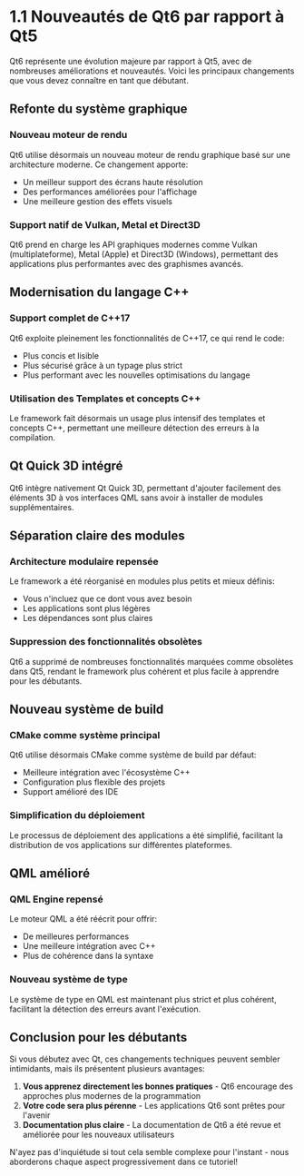 # 1.1 Nouveautés de Qt6 par rapport à Qt5

Qt6 représente une évolution majeure par rapport à Qt5, avec de nombreuses améliorations et nouveautés. Voici les principaux changements que vous devez connaître en tant que débutant.

## Refonte du système graphique

### Nouveau moteur de rendu
Qt6 utilise désormais un nouveau moteur de rendu graphique basé sur une architecture moderne. Ce changement apporte:
- Un meilleur support des écrans haute résolution
- Des performances améliorées pour l'affichage
- Une meilleure gestion des effets visuels

### Support natif de Vulkan, Metal et Direct3D
Qt6 prend en charge les API graphiques modernes comme Vulkan (multiplateforme), Metal (Apple) et Direct3D (Windows), permettant des applications plus performantes avec des graphismes avancés.

## Modernisation du langage C++

### Support complet de C++17
Qt6 exploite pleinement les fonctionnalités de C++17, ce qui rend le code:
- Plus concis et lisible
- Plus sécurisé grâce à un typage plus strict
- Plus performant avec les nouvelles optimisations du langage

### Utilisation des Templates et concepts C++
Le framework fait désormais un usage plus intensif des templates et concepts C++, permettant une meilleure détection des erreurs à la compilation.

## Qt Quick 3D intégré

Qt6 intègre nativement Qt Quick 3D, permettant d'ajouter facilement des éléments 3D à vos interfaces QML sans avoir à installer de modules supplémentaires.

## Séparation claire des modules

### Architecture modulaire repensée
Le framework a été réorganisé en modules plus petits et mieux définis:
- Vous n'incluez que ce dont vous avez besoin
- Les applications sont plus légères
- Les dépendances sont plus claires

### Suppression des fonctionnalités obsolètes
Qt6 a supprimé de nombreuses fonctionnalités marquées comme obsolètes dans Qt5, rendant le framework plus cohérent et plus facile à apprendre pour les débutants.

## Nouveau système de build

### CMake comme système principal
Qt6 utilise désormais CMake comme système de build par défaut:
- Meilleure intégration avec l'écosystème C++
- Configuration plus flexible des projets
- Support amélioré des IDE

### Simplification du déploiement
Le processus de déploiement des applications a été simplifié, facilitant la distribution de vos applications sur différentes plateformes.

## QML amélioré

### QML Engine repensé
Le moteur QML a été réécrit pour offrir:
- De meilleures performances
- Une meilleure intégration avec C++
- Plus de cohérence dans la syntaxe

### Nouveau système de type
Le système de type en QML est maintenant plus strict et plus cohérent, facilitant la détection des erreurs avant l'exécution.

## Conclusion pour les débutants

Si vous débutez avec Qt, ces changements techniques peuvent sembler intimidants, mais ils présentent plusieurs avantages:

1. **Vous apprenez directement les bonnes pratiques** - Qt6 encourage des approches plus modernes de la programmation
2. **Votre code sera plus pérenne** - Les applications Qt6 sont prêtes pour l'avenir
3. **Documentation plus claire** - La documentation de Qt6 a été revue et améliorée pour les nouveaux utilisateurs

N'ayez pas d'inquiétude si tout cela semble complexe pour l'instant - nous aborderons chaque aspect progressivement dans ce tutoriel!
